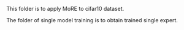 
This folder is to apply MoRE to cifar10 dataset.

The folder of single model training is to obtain trained single expert. 
